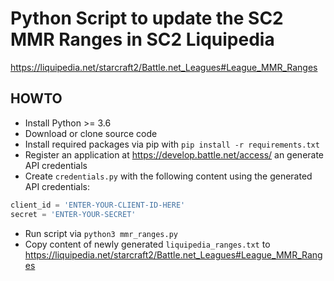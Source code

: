 # Python Script to update the SC2 MMR Ranges in SC2 Liquipedia

<https://liquipedia.net/starcraft2/Battle.net_Leagues#League_MMR_Ranges>

## HOWTO

* Install Python >= 3.6
* Download or clone source code
* Install required packages via pip with `pip install -r requirements.txt`
* Register an application at <https://develop.battle.net/access/> an generate API credentials
* Create `credentials.py` with the following content using the generated API credentials:

```python
client_id = 'ENTER-YOUR-CLIENT-ID-HERE'
secret = 'ENTER-YOUR-SECRET'
```

* Run script via `python3 mmr_ranges.py`
* Copy content of newly generated `liquipedia_ranges.txt` to <https://liquipedia.net/starcraft2/Battle.net_Leagues#League_MMR_Ranges>

